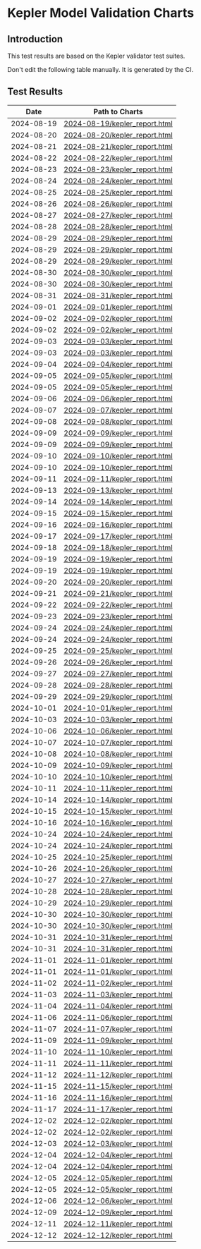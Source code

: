 # Kepler Model Validation Charts

## Introduction

This test results are based on the Kepler validator test suites.

Don't edit the following table manually. It is generated by the CI.

## Test Results

| Date       | Path to Charts | 
| ---------- | -------------- |
| 2024-08-19 | [2024-08-19/kepler_report.html](analytics/2024-08-19/kepler_report.html) |
| 2024-08-20 | [2024-08-20/kepler_report.html](analytics/2024-08-20/kepler_report.html) |
| 2024-08-21 | [2024-08-21/kepler_report.html](analytics/2024-08-21/kepler_report.html) |
| 2024-08-22 | [2024-08-22/kepler_report.html](analytics/2024-08-22/kepler_report.html) |
| 2024-08-23 | [2024-08-23/kepler_report.html](analytics/2024-08-23/kepler_report.html) |
| 2024-08-24 | [2024-08-24/kepler_report.html](analytics/2024-08-24/kepler_report.html) |
| 2024-08-25 | [2024-08-25/kepler_report.html](analytics/2024-08-25/kepler_report.html) |
| 2024-08-26 | [2024-08-26/kepler_report.html](analytics/2024-08-26/kepler_report.html) |
| 2024-08-27 | [2024-08-27/kepler_report.html](analytics/2024-08-27/kepler_report.html) |
| 2024-08-28 | [2024-08-28/kepler_report.html](analytics/2024-08-28/kepler_report.html) |
| 2024-08-29 | [2024-08-29/kepler_report.html](analytics/2024-08-29/kepler_report.html) |
| 2024-08-29 | [2024-08-29/kepler_report.html](analytics/2024-08-29/kepler_report.html) |
| 2024-08-29 | [2024-08-29/kepler_report.html](analytics/2024-08-29/kepler_report.html) |
| 2024-08-30 | [2024-08-30/kepler_report.html](analytics/2024-08-30/kepler_report.html) |
| 2024-08-30 | [2024-08-30/kepler_report.html](analytics/2024-08-30/kepler_report.html) |
| 2024-08-31 | [2024-08-31/kepler_report.html](analytics/2024-08-31/kepler_report.html) |
| 2024-09-01 | [2024-09-01/kepler_report.html](analytics/2024-09-01/kepler_report.html) |
| 2024-09-02 | [2024-09-02/kepler_report.html](analytics/2024-09-02/kepler_report.html) |
| 2024-09-02 | [2024-09-02/kepler_report.html](analytics/2024-09-02/kepler_report.html) |
| 2024-09-03 | [2024-09-03/kepler_report.html](analytics/2024-09-03/kepler_report.html) |
| 2024-09-03 | [2024-09-03/kepler_report.html](analytics/2024-09-03/kepler_report.html) |
| 2024-09-04 | [2024-09-04/kepler_report.html](analytics/2024-09-04/kepler_report.html) |
| 2024-09-05 | [2024-09-05/kepler_report.html](analytics/2024-09-05/kepler_report.html) |
| 2024-09-05 | [2024-09-05/kepler_report.html](analytics/2024-09-05/kepler_report.html) |
| 2024-09-06 | [2024-09-06/kepler_report.html](analytics/2024-09-06/kepler_report.html) |
| 2024-09-07 | [2024-09-07/kepler_report.html](analytics/2024-09-07/kepler_report.html) |
| 2024-09-08 | [2024-09-08/kepler_report.html](analytics/2024-09-08/kepler_report.html) |
| 2024-09-09 | [2024-09-09/kepler_report.html](analytics/2024-09-09/kepler_report.html) |
| 2024-09-09 | [2024-09-09/kepler_report.html](analytics/2024-09-09/kepler_report.html) |
| 2024-09-10 | [2024-09-10/kepler_report.html](analytics/2024-09-10/kepler_report.html) |
| 2024-09-10 | [2024-09-10/kepler_report.html](analytics/2024-09-10/kepler_report.html) |
| 2024-09-11 | [2024-09-11/kepler_report.html](analytics/2024-09-11/kepler_report.html) |
| 2024-09-13 | [2024-09-13/kepler_report.html](analytics/2024-09-13/kepler_report.html) |
| 2024-09-14 | [2024-09-14/kepler_report.html](analytics/2024-09-14/kepler_report.html) |
| 2024-09-15 | [2024-09-15/kepler_report.html](analytics/2024-09-15/kepler_report.html) |
| 2024-09-16 | [2024-09-16/kepler_report.html](analytics/2024-09-16/kepler_report.html) |
| 2024-09-17 | [2024-09-17/kepler_report.html](analytics/2024-09-17/kepler_report.html) |
| 2024-09-18 | [2024-09-18/kepler_report.html](analytics/2024-09-18/kepler_report.html) |
| 2024-09-19 | [2024-09-19/kepler_report.html](analytics/2024-09-19/kepler_report.html) |
| 2024-09-19 | [2024-09-19/kepler_report.html](analytics/2024-09-19/kepler_report.html) |
| 2024-09-20 | [2024-09-20/kepler_report.html](analytics/2024-09-20/kepler_report.html) |
| 2024-09-21 | [2024-09-21/kepler_report.html](analytics/2024-09-21/kepler_report.html) |
| 2024-09-22 | [2024-09-22/kepler_report.html](analytics/2024-09-22/kepler_report.html) |
| 2024-09-23 | [2024-09-23/kepler_report.html](analytics/2024-09-23/kepler_report.html) |
| 2024-09-24 | [2024-09-24/kepler_report.html](analytics/2024-09-24/kepler_report.html) |
| 2024-09-24 | [2024-09-24/kepler_report.html](analytics/2024-09-24/kepler_report.html) |
| 2024-09-25 | [2024-09-25/kepler_report.html](analytics/2024-09-25/kepler_report.html) |
| 2024-09-26 | [2024-09-26/kepler_report.html](analytics/2024-09-26/kepler_report.html) |
| 2024-09-27 | [2024-09-27/kepler_report.html](analytics/2024-09-27/kepler_report.html) |
| 2024-09-28 | [2024-09-28/kepler_report.html](analytics/2024-09-28/kepler_report.html) |
| 2024-09-29 | [2024-09-29/kepler_report.html](analytics/2024-09-29/kepler_report.html) |
| 2024-10-01 | [2024-10-01/kepler_report.html](analytics/2024-10-01/kepler_report.html) |
| 2024-10-03 | [2024-10-03/kepler_report.html](analytics/2024-10-03/kepler_report.html) |
| 2024-10-06 | [2024-10-06/kepler_report.html](analytics/2024-10-06/kepler_report.html) |
| 2024-10-07 | [2024-10-07/kepler_report.html](analytics/2024-10-07/kepler_report.html) |
| 2024-10-08 | [2024-10-08/kepler_report.html](analytics/2024-10-08/kepler_report.html) |
| 2024-10-09 | [2024-10-09/kepler_report.html](analytics/2024-10-09/kepler_report.html) |
| 2024-10-10 | [2024-10-10/kepler_report.html](analytics/2024-10-10/kepler_report.html) |
| 2024-10-11 | [2024-10-11/kepler_report.html](analytics/2024-10-11/kepler_report.html) |
| 2024-10-14 | [2024-10-14/kepler_report.html](analytics/2024-10-14/kepler_report.html) |
| 2024-10-15 | [2024-10-15/kepler_report.html](analytics/2024-10-15/kepler_report.html) |
| 2024-10-16 | [2024-10-16/kepler_report.html](analytics/2024-10-16/kepler_report.html) |
| 2024-10-24 | [2024-10-24/kepler_report.html](analytics/2024-10-24/kepler_report.html) |
| 2024-10-24 | [2024-10-24/kepler_report.html](analytics/2024-10-24/kepler_report.html) |
| 2024-10-25 | [2024-10-25/kepler_report.html](analytics/2024-10-25/kepler_report.html) |
| 2024-10-26 | [2024-10-26/kepler_report.html](analytics/2024-10-26/kepler_report.html) |
| 2024-10-27 | [2024-10-27/kepler_report.html](analytics/2024-10-27/kepler_report.html) |
| 2024-10-28 | [2024-10-28/kepler_report.html](analytics/2024-10-28/kepler_report.html) |
| 2024-10-29 | [2024-10-29/kepler_report.html](analytics/2024-10-29/kepler_report.html) |
| 2024-10-30 | [2024-10-30/kepler_report.html](analytics/2024-10-30/kepler_report.html) |
| 2024-10-30 | [2024-10-30/kepler_report.html](analytics/2024-10-30/kepler_report.html) |
| 2024-10-31 | [2024-10-31/kepler_report.html](analytics/2024-10-31/kepler_report.html) |
| 2024-10-31 | [2024-10-31/kepler_report.html](analytics/2024-10-31/kepler_report.html) |
| 2024-11-01 | [2024-11-01/kepler_report.html](analytics/2024-11-01/kepler_report.html) |
| 2024-11-01 | [2024-11-01/kepler_report.html](analytics/2024-11-01/kepler_report.html) |
| 2024-11-02 | [2024-11-02/kepler_report.html](analytics/2024-11-02/kepler_report.html) |
| 2024-11-03 | [2024-11-03/kepler_report.html](analytics/2024-11-03/kepler_report.html) |
| 2024-11-04 | [2024-11-04/kepler_report.html](analytics/2024-11-04/kepler_report.html) |
| 2024-11-06 | [2024-11-06/kepler_report.html](analytics/2024-11-06/kepler_report.html) |
| 2024-11-07 | [2024-11-07/kepler_report.html](analytics/2024-11-07/kepler_report.html) |
| 2024-11-09 | [2024-11-09/kepler_report.html](analytics/2024-11-09/kepler_report.html) |
| 2024-11-10 | [2024-11-10/kepler_report.html](analytics/2024-11-10/kepler_report.html) |
| 2024-11-11 | [2024-11-11/kepler_report.html](analytics/2024-11-11/kepler_report.html) |
| 2024-11-12 | [2024-11-12/kepler_report.html](analytics/2024-11-12/kepler_report.html) |
| 2024-11-15 | [2024-11-15/kepler_report.html](analytics/2024-11-15/kepler_report.html) |
| 2024-11-16 | [2024-11-16/kepler_report.html](analytics/2024-11-16/kepler_report.html) |
| 2024-11-17 | [2024-11-17/kepler_report.html](analytics/2024-11-17/kepler_report.html) |
| 2024-12-02 | [2024-12-02/kepler_report.html](analytics/2024-12-02/kepler_report.html) |
| 2024-12-02 | [2024-12-02/kepler_report.html](analytics/2024-12-02/kepler_report.html) |
| 2024-12-03 | [2024-12-03/kepler_report.html](analytics/2024-12-03/kepler_report.html) |
| 2024-12-04 | [2024-12-04/kepler_report.html](analytics/2024-12-04/kepler_report.html) |
| 2024-12-04 | [2024-12-04/kepler_report.html](analytics/2024-12-04/kepler_report.html) |
| 2024-12-05 | [2024-12-05/kepler_report.html](analytics/2024-12-05/kepler_report.html) |
| 2024-12-05 | [2024-12-05/kepler_report.html](analytics/2024-12-05/kepler_report.html) |
| 2024-12-06 | [2024-12-06/kepler_report.html](analytics/2024-12-06/kepler_report.html) |
| 2024-12-09 | [2024-12-09/kepler_report.html](analytics/2024-12-09/kepler_report.html) |
| 2024-12-11 | [2024-12-11/kepler_report.html](analytics/2024-12-11/kepler_report.html) |
| 2024-12-12 | [2024-12-12/kepler_report.html](analytics/2024-12-12/kepler_report.html) |
